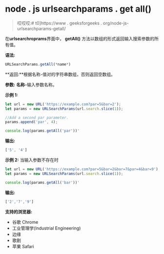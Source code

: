 # node . js urlsearchparams . get all()

> 哎哎哎:# t0]https://www . geeksforgeeks . org/node-js-urlsearchparams-getall/

在**urlsearchroprams**界面中， **getAll()** 方法以数组的形式返回输入搜索参数的所有值。

**语法:**

```js
URLSearchParams.getAll(*name*)
```

**返回:**根据名称-值对的字符串数组，否则返回空数组。

**参数:**
**名称**–输入参数名称。

**示例 1:**

```js
let url = new URL('https://example.com?par=5&bar=2'); 
let params = new URLSearchParams(url.search.slice(1)); 

//Add a second par parameter. 
params.append('par', 4);

console.log(params.getAll('par'))'
```

**输出:**

```js
['5', '4']
```

**示例 2:** 当输入参数不存在时

```js
let url = new URL('https://example.com?par=5&bar=2&bar=7&par=4&bar=9'); 
let params = new URLSearchParams(url.search.slice(1)); 

console.log(params.getAll('bar'))'
```

**输出:**

```js
['2','7','9']
```

**支持的浏览器:**

*   谷歌 Chrome
*   工业管理学(Industrial Engineering)
*   边缘
*   歌剧
*   苹果 Safari